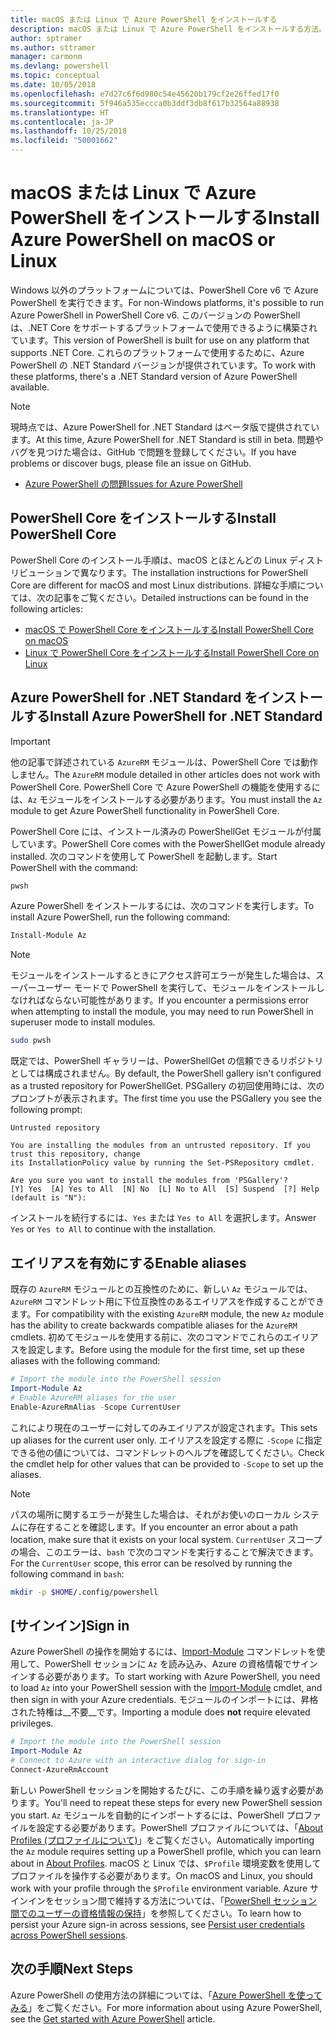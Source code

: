 ```yaml
---
title: macOS または Linux で Azure PowerShell をインストールする
description: macOS または Linux で Azure PowerShell をインストールする方法。
author: sptramer
ms.author: sttramer
manager: carmonm
ms.devlang: powershell
ms.topic: conceptual
ms.date: 10/05/2018
ms.openlocfilehash: e7d27c6f6d980c54e45620b179cf2e26ffed17f0
ms.sourcegitcommit: 5f946a535eccca0b3ddf3db8f617b32564a88938
ms.translationtype: HT
ms.contentlocale: ja-JP
ms.lasthandoff: 10/25/2018
ms.locfileid: "50001662"
---
```

# <a name="install-azure-powershell-on-macos-or-linux"></a><span data-ttu-id="6a7c0-103">macOS または Linux で Azure PowerShell をインストールする</span><span class="sxs-lookup"><span data-stu-id="6a7c0-103">Install Azure PowerShell on macOS or Linux</span></span>

<span data-ttu-id="6a7c0-104">Windows 以外のプラットフォームについては、PowerShell Core v6 で Azure PowerShell を実行できます。</span><span class="sxs-lookup"><span data-stu-id="6a7c0-104">For non-Windows platforms, it's possible to run Azure PowerShell in PowerShell Core v6.</span></span> <span data-ttu-id="6a7c0-105">このバージョンの PowerShell は、.NET Core をサポートするプラットフォームで使用できるように構築されています。</span><span class="sxs-lookup"><span data-stu-id="6a7c0-105">This version of PowerShell is built for use on any platform that supports .NET Core.</span></span> <span data-ttu-id="6a7c0-106">これらのプラットフォームで使用するために、Azure PowerShell の .NET Standard バージョンが提供されています。</span><span class="sxs-lookup"><span data-stu-id="6a7c0-106">To work with these platforms, there's a .NET Standard version of Azure PowerShell available.</span></span>

> [!NOTE]
> <span data-ttu-id="6a7c0-107">現時点では、Azure PowerShell for .NET Standard はベータ版で提供されています。</span><span class="sxs-lookup"><span data-stu-id="6a7c0-107">At this time, Azure PowerShell for .NET Standard is still in beta.</span></span>
> <span data-ttu-id="6a7c0-108">問題やバグを見つけた場合は、GitHub で問題を登録してください。</span><span class="sxs-lookup"><span data-stu-id="6a7c0-108">If you have problems or discover bugs, please file an issue on GitHub.</span></span>
>
> * [<span data-ttu-id="6a7c0-109">Azure PowerShell の問題</span><span class="sxs-lookup"><span data-stu-id="6a7c0-109">Issues for Azure PowerShell</span></span>](https://github.com/azure/azure-docs-powershell/issues)

## <a name="install-powershell-core"></a><span data-ttu-id="6a7c0-110">PowerShell Core をインストールする</span><span class="sxs-lookup"><span data-stu-id="6a7c0-110">Install PowerShell Core</span></span>

<span data-ttu-id="6a7c0-111">PowerShell Core のインストール手順は、macOS とほとんどの Linux ディストリビューションで異なります。</span><span class="sxs-lookup"><span data-stu-id="6a7c0-111">The installation instructions for PowerShell Core are different for macOS and most Linux distributions.</span></span>
<span data-ttu-id="6a7c0-112">詳細な手順については、次の記事をご覧ください。</span><span class="sxs-lookup"><span data-stu-id="6a7c0-112">Detailed instructions can be found in the following articles:</span></span>

* [<span data-ttu-id="6a7c0-113">macOS で PowerShell Core をインストールする</span><span class="sxs-lookup"><span data-stu-id="6a7c0-113">Install PowerShell Core on macOS</span></span>](/powershell/scripting/setup/installing-powershell-core-on-macos)
* [<span data-ttu-id="6a7c0-114">Linux で PowerShell Core をインストールする</span><span class="sxs-lookup"><span data-stu-id="6a7c0-114">Install PowerShell Core on Linux</span></span>](/powershell/scripting/setup/installing-powershell-core-on-linux)

## <a name="install-azure-powershell-for-net-standard"></a><span data-ttu-id="6a7c0-115">Azure PowerShell for .NET Standard をインストールする</span><span class="sxs-lookup"><span data-stu-id="6a7c0-115">Install Azure PowerShell for .NET Standard</span></span>

> [!IMPORTANT]
> <span data-ttu-id="6a7c0-116">他の記事で詳述されている `AzureRM` モジュールは、PowerShell Core では動作しません。</span><span class="sxs-lookup"><span data-stu-id="6a7c0-116">The `AzureRM` module detailed in other articles does not work with PowerShell Core.</span></span>
> <span data-ttu-id="6a7c0-117">PowerShell Core で Azure PowerShell の機能を使用するには、`Az` モジュールをインストールする必要があります。</span><span class="sxs-lookup"><span data-stu-id="6a7c0-117">You must install the `Az` module to get Azure PowerShell functionality in PowerShell Core.</span></span>

<span data-ttu-id="6a7c0-118">PowerShell Core には、インストール済みの PowerShellGet モジュールが付属しています。</span><span class="sxs-lookup"><span data-stu-id="6a7c0-118">PowerShell Core comes with the PowerShellGet module already installed.</span></span> <span data-ttu-id="6a7c0-119">次のコマンドを使用して PowerShell を起動します。</span><span class="sxs-lookup"><span data-stu-id="6a7c0-119">Start PowerShell with the command:</span></span>

```bash
pwsh
```

<span data-ttu-id="6a7c0-120">Azure PowerShell をインストールするには、次のコマンドを実行します。</span><span class="sxs-lookup"><span data-stu-id="6a7c0-120">To install Azure PowerShell, run the following command:</span></span>

```powershell
Install-Module Az
```

> [!NOTE]
> <span data-ttu-id="6a7c0-121">モジュールをインストールするときにアクセス許可エラーが発生した場合は、スーパーユーザー モードで PowerShell を実行して、モジュールをインストールしなければならない可能性があります。</span><span class="sxs-lookup"><span data-stu-id="6a7c0-121">If you encounter a permissions error when attempting to install the module, you may need to run PowerShell in superuser mode to install modules.</span></span>
>
> ```bash
> sudo pwsh
> ```

<span data-ttu-id="6a7c0-122">既定では、PowerShell ギャラリーは、PowerShellGet の信頼できるリポジトリとしては構成されません。</span><span class="sxs-lookup"><span data-stu-id="6a7c0-122">By default, the PowerShell gallery isn't configured as a trusted repository for PowerShellGet.</span></span> <span data-ttu-id="6a7c0-123">PSGallery の初回使用時には、次のプロンプトが表示されます。</span><span class="sxs-lookup"><span data-stu-id="6a7c0-123">The first time you use the PSGallery you see the following prompt:</span></span>

```output
Untrusted repository

You are installing the modules from an untrusted repository. If you trust this repository, change
its InstallationPolicy value by running the Set-PSRepository cmdlet.

Are you sure you want to install the modules from 'PSGallery'?
[Y] Yes  [A] Yes to All  [N] No  [L] No to All  [S] Suspend  [?] Help (default is "N"):
```

<span data-ttu-id="6a7c0-124">インストールを続行するには、`Yes` または `Yes to All` を選択します。</span><span class="sxs-lookup"><span data-stu-id="6a7c0-124">Answer `Yes` or `Yes to All` to continue with the installation.</span></span>

## <a name="enable-aliases"></a><span data-ttu-id="6a7c0-125">エイリアスを有効にする</span><span class="sxs-lookup"><span data-stu-id="6a7c0-125">Enable aliases</span></span>

<span data-ttu-id="6a7c0-126">既存の `AzureRM` モジュールとの互換性のために、新しい `Az` モジュールでは、`AzureRM` コマンドレット用に下位互換性のあるエイリアスを作成することができます。</span><span class="sxs-lookup"><span data-stu-id="6a7c0-126">For compatibility with the existing `AzureRM` module, the new `Az` module has the ability to create backwards compatible aliases for the `AzureRM` cmdlets.</span></span> <span data-ttu-id="6a7c0-127">初めてモジュールを使用する前に、次のコマンドでこれらのエイリアスを設定します。</span><span class="sxs-lookup"><span data-stu-id="6a7c0-127">Before using the module for the first time, set up these aliases with the following command:</span></span>

```powershell
# Import the module into the PowerShell session
Import-Module Az
# Enable AzureRM aliases for the user
Enable-AzureRmAlias -Scope CurrentUser
```

<span data-ttu-id="6a7c0-128">これにより現在のユーザーに対してのみエイリアスが設定されます。</span><span class="sxs-lookup"><span data-stu-id="6a7c0-128">This sets up aliases for the current user only.</span></span> <span data-ttu-id="6a7c0-129">エイリアスを設定する際に `-Scope` に指定できる他の値については、コマンドレットのヘルプを確認してください。</span><span class="sxs-lookup"><span data-stu-id="6a7c0-129">Check the cmdlet help for other values that can be provided to `-Scope` to set up the aliases.</span></span>

> [!NOTE]
> <span data-ttu-id="6a7c0-130">パスの場所に関するエラーが発生した場合は、それがお使いのローカル システムに存在することを確認します。</span><span class="sxs-lookup"><span data-stu-id="6a7c0-130">If you encounter an error about a path location, make sure that it exists on your local system.</span></span> <span data-ttu-id="6a7c0-131">`CurrentUser` スコープの場合、このエラーは、`bash` で次のコマンドを実行することで解決できます。</span><span class="sxs-lookup"><span data-stu-id="6a7c0-131">For the `CurrentUser` scope, this error can be resolved by running the following command in `bash`:</span></span>
>
> ```bash
> mkdir -p $HOME/.config/powershell
> ```

## <a name="sign-in"></a><span data-ttu-id="6a7c0-132">[サインイン]</span><span class="sxs-lookup"><span data-stu-id="6a7c0-132">Sign in</span></span>

<span data-ttu-id="6a7c0-133">Azure PowerShell の操作を開始するには、[Import-Module](/powershell/module/Microsoft.PowerShell.Core/Import-Module) コマンドレットを使用して、PowerShell セッションに `Az` を読み込み、Azure の資格情報でサインインする必要があります。</span><span class="sxs-lookup"><span data-stu-id="6a7c0-133">To start working with Azure PowerShell, you need to load `Az` into your PowerShell session with the [Import-Module](/powershell/module/Microsoft.PowerShell.Core/Import-Module) cmdlet, and then sign in with your Azure credentials.</span></span> <span data-ttu-id="6a7c0-134">モジュールのインポートには、昇格された特権は__不要__です。</span><span class="sxs-lookup"><span data-stu-id="6a7c0-134">Importing a module does __not__ require elevated privileges.</span></span>

```powershell
# Import the module into the PowerShell session
Import-Module Az
# Connect to Azure with an interactive dialog for sign-in
Connect-AzureRmAccount
```

<span data-ttu-id="6a7c0-135">新しい PowerShell セッションを開始するたびに、この手順を繰り返す必要があります。</span><span class="sxs-lookup"><span data-stu-id="6a7c0-135">You'll need to repeat these steps for every new PowerShell session you start.</span></span> <span data-ttu-id="6a7c0-136">`Az` モジュールを自動的にインポートするには、PowerShell プロファイルを設定する必要があります。PowerShell プロファイルについては、「[About Profiles (プロファイルについて)](/powershell/module/microsoft.powershell.core/about/about_profiles)」をご覧ください。</span><span class="sxs-lookup"><span data-stu-id="6a7c0-136">Automatically importing the `Az` module requires setting up a PowerShell profile, which you can learn about in [About Profiles](/powershell/module/microsoft.powershell.core/about/about_profiles).</span></span>
<span data-ttu-id="6a7c0-137">macOS と Linux では、`$Profile` 環境変数を使用してプロファイルを操作する必要があります。</span><span class="sxs-lookup"><span data-stu-id="6a7c0-137">On macOS and Linux, you should work with your profile through the `$Profile` environment variable.</span></span> <span data-ttu-id="6a7c0-138">Azure サインインをセッション間で維持する方法については、「[PowerShell セッション間でのユーザーの資格情報の保持](context-persistence.md)」を参照してください。</span><span class="sxs-lookup"><span data-stu-id="6a7c0-138">To learn how to persist your Azure sign-in across sessions, see [Persist user credentials across PowerShell sessions](context-persistence.md).</span></span>

## <a name="next-steps"></a><span data-ttu-id="6a7c0-139">次の手順</span><span class="sxs-lookup"><span data-stu-id="6a7c0-139">Next Steps</span></span>

<span data-ttu-id="6a7c0-140">Azure PowerShell の使用方法の詳細については、「[Azure PowerShell を使ってみる](get-started-azureps.md)」をご覧ください。</span><span class="sxs-lookup"><span data-stu-id="6a7c0-140">For more information about using Azure PowerShell, see the [Get started with Azure PowerShell](get-started-azureps.md) article.</span></span>
